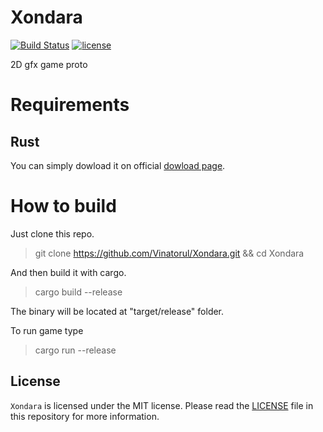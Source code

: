 # Xondara

[![Build Status](https://travis-ci.org/Vinatorul/Xondara.svg?branch=master)](https://travis-ci.org/Vinatorul/Xondara)
[![license](http://img.shields.io/badge/license-MIT-blue.svg)](https://github.com/Vinatorul/Xondara/blob/master/LICENSE)

2D gfx game proto

# Requirements

## Rust

You can simply dowload it on official [dowload page](https://www.rust-lang.org/downloads.html).

# How to build

Just clone this repo.

> git clone https://github.com/Vinatorul/Xondara.git && cd Xondara

And then build it with cargo.

> cargo build --release

The binary will be located at "target/release" folder.

To run game type 

> cargo run --release

## License
`Xondara` is licensed under the MIT license. Please read the [LICENSE](https://github.com/Vinatorul/Xondara/blob/master/LICENSE) file in this repository for more information.